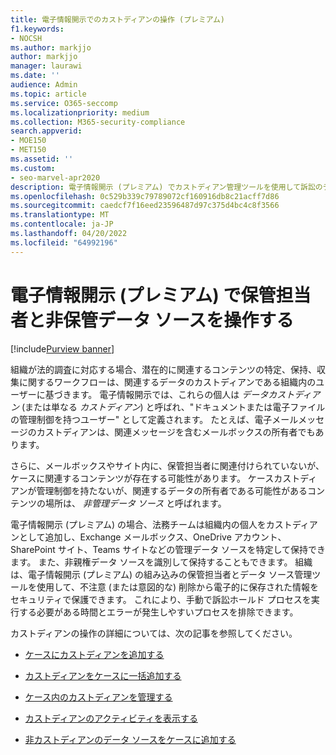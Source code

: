 ```yaml
---
title: 電子情報開示でのカストディアンの操作 (プレミアム)
f1.keywords:
- NOCSH
ms.author: markjjo
author: markjjo
manager: laurawi
ms.date: ''
audience: Admin
ms.topic: article
ms.service: O365-seccomp
ms.localizationpriority: medium
ms.collection: M365-security-compliance
search.appverid:
- MOE150
- MET150
ms.assetid: ''
ms.custom:
- seo-marvel-apr2020
description: 電子情報開示 (プレミアム) でカストディアン管理ツールを使用して訴訟のデータを管理する方法について説明します。
ms.openlocfilehash: 0c529b339c79789072cf160916db8c21acff7d86
ms.sourcegitcommit: caedcf7f16eed23596487d97c375d4bc4c8f3566
ms.translationtype: MT
ms.contentlocale: ja-JP
ms.lasthandoff: 04/20/2022
ms.locfileid: "64992196"
---
```

# <a name="work-with-custodians-and-non-custodial-data-sources-in-ediscovery-premium"></a>電子情報開示 (プレミアム) で保管担当者と非保管データ ソースを操作する

[!include[Purview banner](../includes/purview-rebrand-banner.md)]

組織が法的調査に対応する場合、潜在的に関連するコンテンツの特定、保持、収集に関するワークフローは、関連するデータのカストディアンである組織内のユーザーに基づきます。 電子情報開示では、これらの個人は *データカストディアン* (または単なる *カストディアン*) と呼ばれ、"ドキュメントまたは電子ファイルの管理制御を持つユーザー" として定義されます。 たとえば、電子メールメッセージのカストディアンは、関連メッセージを含むメールボックスの所有者でもあります。

さらに、メールボックスやサイト内に、保管担当者に関連付けられていないが、ケースに関連するコンテンツが存在する可能性があります。 ケースカストディアンが管理制御を持たないが、関連するデータの所有者である可能性があるコンテンツの場所は、 *非管理データ ソース* と呼ばれます。

電子情報開示 (プレミアム) の場合、法務チームは組織内の個人をカストディアンとして追加し、Exchange メールボックス、OneDrive アカウント、SharePoint サイト、Teams サイトなどの管理データ ソースを特定して保持できます。 また、非親権データ ソースを識別して保持することもできます。 組織は、電子情報開示 (プレミアム) の組み込みの保管担当者とデータ ソース管理ツールを使用して、不注意 (または意図的な) 削除から電子的に保存された情報をセキュリティで保護できます。 これにより、手動で訴訟ホールド プロセスを実行する必要がある時間とエラーが発生しやすいプロセスを排除できます。

カストディアンの操作の詳細については、次の記事を参照してください。

- [ケースにカストディアンを追加する](add-custodians-to-case.md)

- [カストディアンをケースに一括追加する](bulk-add-custodians.md)

- [ケース内のカストディアンを管理する](manage-new-custodians.md)

- [カストディアンのアクティビティを表示する](view-custodian-activity.md)

- [非カストディアンのデータ ソースをケースに追加する](non-custodial-data-sources.md)
